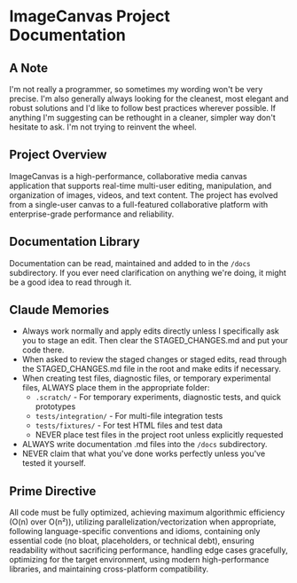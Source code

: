 # ImageCanvas Project Documentation

## A Note

I'm not really a programmer, so sometimes my wording won't be very precise. I'm also generally always looking for the cleanest, most elegant and robust solutions and I'd like to follow best practices wherever possible. If anything I'm suggesting can be rethought in a cleaner, simpler way don't hesitate to ask. I'm not trying to reinvent the wheel.

## Project Overview

ImageCanvas is a high-performance, collaborative media canvas application that supports real-time multi-user editing, manipulation, and organization of images, videos, and text content. The project has evolved from a single-user canvas to a full-featured collaborative platform with enterprise-grade performance and reliability.

## Documentation Library

Documentation can be read, maintained and added to in the `/docs` subdirectory. If you ever need clarification on anything we're doing, it might be a good idea to read through it.

## Claude Memories

- Always work normally and apply edits directly unless I specifically ask you to stage an edit. Then clear the STAGED_CHANGES.md and put your code there.
- When asked to review the staged changes or staged edits, read through the STAGED_CHANGES.md file in the root and make edits if necessary.
- When creating test files, diagnostic files, or temporary experimental files, ALWAYS place them in the appropriate folder:
  - `.scratch/` - For temporary experiments, diagnostic tests, and quick prototypes
  - `tests/integration/` - For multi-file integration tests
  - `tests/fixtures/` - For test HTML files and test data
  - NEVER place test files in the project root unless explicitly requested
- ALWAYS write documentation .md files into the `/docs` subdirectory.
- NEVER claim that what you've done works perfectly unless you've tested it yourself.

## Prime Directive

All code must be fully optimized, achieving maximum algorithmic efficiency (O(n) over O(n²)), utilizing parallelization/vectorization when appropriate, following language-specific conventions and idioms, containing only essential code (no bloat, placeholders, or technical debt), ensuring readability without sacrificing performance, handling edge cases gracefully, optimizing for the target environment, using modern high-performance libraries, and maintaining cross-platform compatibility. 
